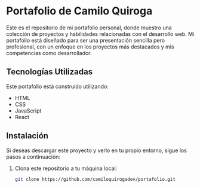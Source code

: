 # Portafolio de Camilo Quiroga

Este es el repositorio de mi portafolio personal, donde muestro una colección de proyectos y habilidades relacionadas con el desarrollo web. Mi portafolio está diseñado para ser una presentación sencilla pero profesional, con un enfoque en los proyectos más destacados y mis competencias como desarrollador.

## Tecnologías Utilizadas

Este portafolio está construido utilizando:

- HTML
- CSS
- JavaScript
- React 

## Instalación

Si deseas descargar este proyecto y verlo en tu propio entorno, sigue los pasos a continuación:

1. Clona este repositorio a tu máquina local:

   ```bash
   git clone https://github.com/camiloquirogadev/portafolio.git
